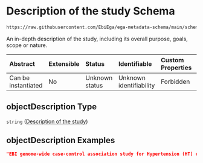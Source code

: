 # Description of the study Schema

```txt
https://raw.githubusercontent.com/EbiEga/ega-metadata-schema/main/schemas/EGA.study.json#/properties/objectDescription
```

An in-depth description of the study, including its overall purpose, goals, scope or nature.

| Abstract            | Extensible | Status         | Identifiable            | Custom Properties | Additional Properties | Access Restrictions | Defined In                                                                 |
| :------------------ | :--------- | :------------- | :---------------------- | :---------------- | :-------------------- | :------------------ | :------------------------------------------------------------------------- |
| Can be instantiated | No         | Unknown status | Unknown identifiability | Forbidden         | Allowed               | none                | [EGA.study.json\*](../../../schemas/EGA.study.json "open original schema") |

## objectDescription Type

`string` ([Description of the study](ega-19-properties-description-of-the-study.md))

## objectDescription Examples

```json
"EBI genome-wide case-control association study for Hypertension (HT) using seven disease collections together with the 1958 Spanish Birth Cohort and the EU National Blood Service collections as controls."
```
